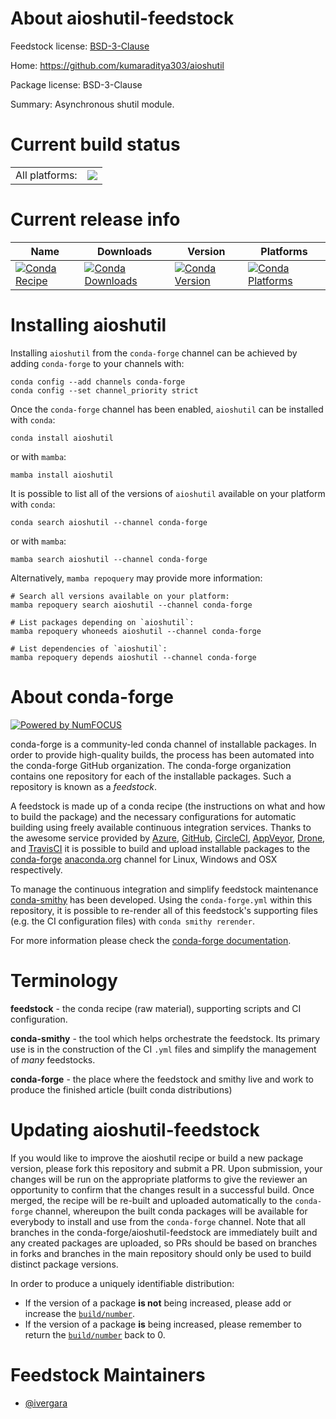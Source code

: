 About aioshutil-feedstock
=========================

Feedstock license: [BSD-3-Clause](https://github.com/conda-forge/aioshutil-feedstock/blob/main/LICENSE.txt)

Home: https://github.com/kumaraditya303/aioshutil

Package license: BSD-3-Clause

Summary: Asynchronous shutil module.

Current build status
====================


<table><tr><td>All platforms:</td>
    <td>
      <a href="https://dev.azure.com/conda-forge/feedstock-builds/_build/latest?definitionId=19380&branchName=main">
        <img src="https://dev.azure.com/conda-forge/feedstock-builds/_apis/build/status/aioshutil-feedstock?branchName=main">
      </a>
    </td>
  </tr>
</table>

Current release info
====================

| Name | Downloads | Version | Platforms |
| --- | --- | --- | --- |
| [![Conda Recipe](https://img.shields.io/badge/recipe-aioshutil-green.svg)](https://anaconda.org/conda-forge/aioshutil) | [![Conda Downloads](https://img.shields.io/conda/dn/conda-forge/aioshutil.svg)](https://anaconda.org/conda-forge/aioshutil) | [![Conda Version](https://img.shields.io/conda/vn/conda-forge/aioshutil.svg)](https://anaconda.org/conda-forge/aioshutil) | [![Conda Platforms](https://img.shields.io/conda/pn/conda-forge/aioshutil.svg)](https://anaconda.org/conda-forge/aioshutil) |

Installing aioshutil
====================

Installing `aioshutil` from the `conda-forge` channel can be achieved by adding `conda-forge` to your channels with:

```
conda config --add channels conda-forge
conda config --set channel_priority strict
```

Once the `conda-forge` channel has been enabled, `aioshutil` can be installed with `conda`:

```
conda install aioshutil
```

or with `mamba`:

```
mamba install aioshutil
```

It is possible to list all of the versions of `aioshutil` available on your platform with `conda`:

```
conda search aioshutil --channel conda-forge
```

or with `mamba`:

```
mamba search aioshutil --channel conda-forge
```

Alternatively, `mamba repoquery` may provide more information:

```
# Search all versions available on your platform:
mamba repoquery search aioshutil --channel conda-forge

# List packages depending on `aioshutil`:
mamba repoquery whoneeds aioshutil --channel conda-forge

# List dependencies of `aioshutil`:
mamba repoquery depends aioshutil --channel conda-forge
```


About conda-forge
=================

[![Powered by
NumFOCUS](https://img.shields.io/badge/powered%20by-NumFOCUS-orange.svg?style=flat&colorA=E1523D&colorB=007D8A)](https://numfocus.org)

conda-forge is a community-led conda channel of installable packages.
In order to provide high-quality builds, the process has been automated into the
conda-forge GitHub organization. The conda-forge organization contains one repository
for each of the installable packages. Such a repository is known as a *feedstock*.

A feedstock is made up of a conda recipe (the instructions on what and how to build
the package) and the necessary configurations for automatic building using freely
available continuous integration services. Thanks to the awesome service provided by
[Azure](https://azure.microsoft.com/en-us/services/devops/), [GitHub](https://github.com/),
[CircleCI](https://circleci.com/), [AppVeyor](https://www.appveyor.com/),
[Drone](https://cloud.drone.io/welcome), and [TravisCI](https://travis-ci.com/)
it is possible to build and upload installable packages to the
[conda-forge](https://anaconda.org/conda-forge) [anaconda.org](https://anaconda.org/)
channel for Linux, Windows and OSX respectively.

To manage the continuous integration and simplify feedstock maintenance
[conda-smithy](https://github.com/conda-forge/conda-smithy) has been developed.
Using the ``conda-forge.yml`` within this repository, it is possible to re-render all of
this feedstock's supporting files (e.g. the CI configuration files) with ``conda smithy rerender``.

For more information please check the [conda-forge documentation](https://conda-forge.org/docs/).

Terminology
===========

**feedstock** - the conda recipe (raw material), supporting scripts and CI configuration.

**conda-smithy** - the tool which helps orchestrate the feedstock.
                   Its primary use is in the construction of the CI ``.yml`` files
                   and simplify the management of *many* feedstocks.

**conda-forge** - the place where the feedstock and smithy live and work to
                  produce the finished article (built conda distributions)


Updating aioshutil-feedstock
============================

If you would like to improve the aioshutil recipe or build a new
package version, please fork this repository and submit a PR. Upon submission,
your changes will be run on the appropriate platforms to give the reviewer an
opportunity to confirm that the changes result in a successful build. Once
merged, the recipe will be re-built and uploaded automatically to the
`conda-forge` channel, whereupon the built conda packages will be available for
everybody to install and use from the `conda-forge` channel.
Note that all branches in the conda-forge/aioshutil-feedstock are
immediately built and any created packages are uploaded, so PRs should be based
on branches in forks and branches in the main repository should only be used to
build distinct package versions.

In order to produce a uniquely identifiable distribution:
 * If the version of a package **is not** being increased, please add or increase
   the [``build/number``](https://docs.conda.io/projects/conda-build/en/latest/resources/define-metadata.html#build-number-and-string).
 * If the version of a package **is** being increased, please remember to return
   the [``build/number``](https://docs.conda.io/projects/conda-build/en/latest/resources/define-metadata.html#build-number-and-string)
   back to 0.

Feedstock Maintainers
=====================

* [@ivergara](https://github.com/ivergara/)

